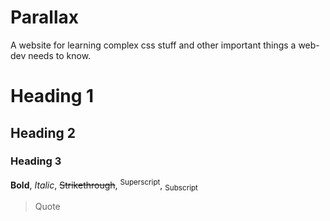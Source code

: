 # Parallax
A website for learning complex css stuff and other important things a web-dev needs to know.
# Heading 1
## Heading 2
### Heading 3
**Bold**, *Italic*, ~~Strikethrough~~, <sup>Superscript</sup>, <sub>Subscript</sub>
>Quote